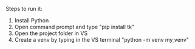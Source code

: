 Steps to run it:
1. Install Python
2. Open command prompt and type "pip install tk"
3. Open the project folder in VS
4. Create a venv by typing in the VS terminal "python -m venv my_venv"
